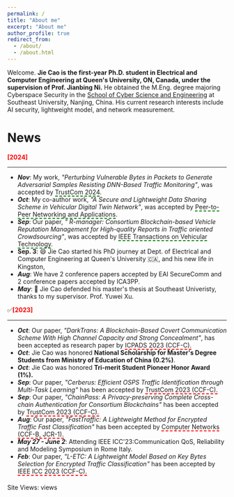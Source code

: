 ```yaml
---
permalink: /
title: "About me"
excerpt: "About me"
author_profile: true
redirect_from: 
  - /about/
  - /about.html
---
```


Welcome. **Jie Cao is the first-year Ph.D. student in Electrical and Computer Engineering at Queen's University, ON, Canada, under the supervision of Prof. Jianbing Ni.** He obtained the M.Eng. degree majoring Cyberspace Security in the [School of Cyber Science and Engineering](https://cyber.seu.edu.cn/) at Southeast University, Nanjing, China. His current research interests include AI security, lightweight model, and network measurement.

# News
**<font color=red>[2024]</font>**

_________________
- ***Nov***: My work, *"Perturbing Vulnerable Bytes in Packets to Generate Adversarial Samples Resisting DNN-Based Traffic Monitoring"*, was accepted by <span style="border-bottom: 2px dashed green;">TrustCom 2024</span>.
- ***Oct***: My co-author work, *"A Secure and Lightweight Data Sharing Scheme in Vehicular Digital Twin Network"*,  was accepted by <span style="border-bottom: 2px dashed green;">Peer-to-Peer Networking and Applications</span>.
- ***Sep***: Our paper, *" R-manager: Consortium Blockchain-based Vehicle Reputation Management for High-quality Reports in Traffic oriented Crowdsourcing"*, was accepted by <span style="border-bottom: 2px dashed green;">IEEE Transactions on Vehicular Technology</span>.
- **Sep. 3**: 😄 Jie Cao started his PhD journey at Dept. of Electrical and Computer Engineering at Queen's University 🇨🇦, and his new life in Kingston,
- ***Aug***: We have 2 conference papers accepted by EAI SecureComm and 2 conference papers accepted by ICA3PP.
- ***May***: 🎉 Jie Cao defended his master's thesis at Southeast Univeristy, thanks to my supervisor. Prof. Yuwei Xu.



✅**<font color=red>[2023]</font>**

_________________

- ***Oct***: Our paper, *"DarkTrans: A Blockchain-Based Covert Communication Scheme With High Channel Capacity and Strong Concealment"*, has been accepted as research paper by <span style="border-bottom: 2px dashed red;">ICPADS 2023 (CCF-C).</span>
- ***Oct***: Jie Cao was honored **National Scholarship for Master's Degree Students from Ministry of Education of China (0.2%)**.
- ***Oct***: Jie Cao was honored **Tri-merit Student Pioneer Honor Award (1%).**
- ***Sep***: Our paper, *"Cerberus: Efficient OSPS Traffic Identification through Multi-Task Learning"* has been accepted by <span style="border-bottom: 2px dashed red;">TrustCom 2023 (CCF-C).</span>
- ***Sep***: Our paper, *"ChainPass: A Privacy-preserving Complete Cross-chain Authentication for Consortium Blockchains"* has been accepted by <span style="border-bottom: 2px dashed red;">TrustCom 2023 (CCF-C).</span>
- ***Aug***: Our paper, *"FastTraffic: A Lightweight Method for Encrypted Traffic Fast Classification"* has been accepted by <span style="border-bottom: 2px dashed red;">Computer Networks (CCF-B, JCR-1).</span>
- ***May 27 - June 2***: Attending IEEE ICC'23:Communication QoS, Reliability and Modeling Symposium in Rome Italy.
- ***Feb***: Our paper, *"$L$-ETC: A Lightweight Model Based on Key Bytes Selection for Encrypted Traffic Classification"* has been accepted by <span style="border-bottom: 2px dashed red;">IEEE ICC 2023 (CCF-C).</span>

<div style="margin-top: 20px;">
  <p>Site Views: <span id="busuanzi_value_site_pv"></span> views</p>

</div>

